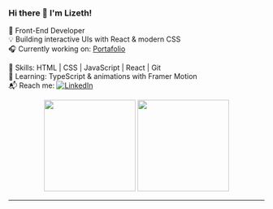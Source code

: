### Hi there 👋 I'm Lizeth!

🎯 Front-End Developer  
💡 Building interactive UIs with React & modern CSS  
🎧 Currently working on: [Portafolio](#)

🚀 Skills: HTML | CSS | JavaScript | React | Git  
🧠 Learning: TypeScript & animations with Framer Motion  
📬 Reach me: 
[![LinkedIn](https://img.shields.io/badge/LinkedIn-%230077B5.svg?logo=linkedin&logoColor=white)](https://www.linkedin.com/in/lizeth-estrada-gallardo/)

<div align="center">
  <img height="180em" src="https://github-readme-stats.vercel.app/api?username=linyeg&show_icons=true&theme=tokyonight&include_all_commits=true&count_private=true"/>
  <img height="180em" src="https://github-readme-stats.vercel.app/api/top-langs/?username=linyeg&layout=compact&langs_count=7&theme=tokyonight"/>
</div>

---




